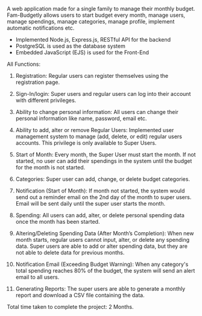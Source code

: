 A web application made for a single family to manage their monthly budget. Fam-Budgetly allows users to start budget every month, manage users, manage spendings, manage categories, manage profile, implement automatic notifications etc.
- Implemented Node.js, Express.js, RESTful API for the backend
- PostgreSQL is used as the database system
- Embedded JavaScript (EJS) is used for the Front-End

All Functions:
1. Registration: 
	Regular users can register themselves using the registration page.

2.	Sign-In/login: 
	Super users and regular users can log into their account with different privileges.

3.	Ability to change personal information: 
	All users can change their personal information like name, password, email etc.

4.	Ability to add, alter or remove Regular Users: 
	Implemented user management system to manage (add, delete, or edit) regular users accounts. This privilege is only available to Super Users.

5.	Start of Month: 
	Every month, the Super User must start the month. If not started, no user can add their spendings in the system until the budget for the month is not started. 

6.  Categories: 
	Super user can add, change, or delete budget categories.

7.	Notification (Start of Month): 
	If month not started, the system would send out a reminder email on the 2nd day of the month to super users. Email will be sent daily until the super user starts the month. 

8.	Spending: 
	All users can add, alter, or delete personal spending data once the month has been started.

9.	Altering/Deleting Spending Data (After Month’s Completion): 
	When new month starts, regular users cannot input, alter, or delete any spending data. Super users are able to add or alter spending data, but they are not able to delete data for previous months.   

10.	Notification Email (Exceeding Budget Warning): 
	When any category's total spending reaches 80% of the budget, the system will send an alert email to all users. 

11.	Generating Reports: 
	The super users are able to generate a monthly report and download a CSV file containing the data.


Total time taken to complete the project: 2 Months.
